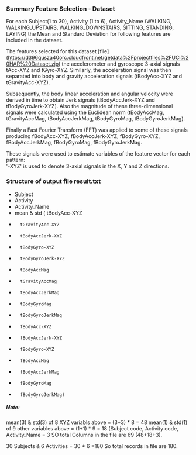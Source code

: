 ### Summary Feature Selection - Dataset


For each Subject(1 to 30), Activity (1 to 6), Activity_Name (WALKING, WALKING_UPSTAIRS,
WALKING_DOWNSTAIRS, SITTING, STANDING, LAYING) the Mean and Standard Deviation 
for following features are included in the dataset.

The features selected for this dataset [file] (https://d396qusza40orc.cloudfront.net/getdata%2Fprojectfiles%2FUCI%20HAR%20Dataset.zip) 
the accelerometer and gyroscope 3-axial signals tAcc-XYZ and tGyro-XYZ. 
Similarly, the acceleration signal was then separated into body and gravity 
acceleration signals (tBodyAcc-XYZ and tGravityAcc-XYZ). 

Subsequently, the body linear acceleration and angular 
velocity were derived in time to obtain Jerk signals (tBodyAccJerk-XYZ and tBodyGyroJerk-XYZ).
Also the magnitude of these three-dimensional signals were calculated using the Euclidean norm 
(tBodyAccMag, tGravityAccMag, tBodyAccJerkMag, tBodyGyroMag, tBodyGyroJerkMag). 

Finally a Fast Fourier Transform (FFT) was applied to some of these signals producing fBodyAcc-XYZ, 
fBodyAccJerk-XYZ, fBodyGyro-XYZ, fBodyAccJerkMag, fBodyGyroMag, fBodyGyroJerkMag. 

These signals were used to estimate variables of the feature vector for each pattern:  
'-XYZ' is used to denote 3-axial signals in the X, Y and Z directions.

### Structure of output file result.txt

* Subject
* Activity
* Activity_Name
* mean & std (	tBodyAcc-XYZ
*	   	tGravityAcc-XYZ
*	   	tBodyAccJerk-XYZ
*		tBodyGyro-XYZ
*		tBodyGyroJerk-XYZ
*		tBodyAccMag
*		tGravityAccMag
*		tBodyAccJerkMag
*		tBodyGyroMag
*		tBodyGyroJerkMag
*		fBodyAcc-XYZ
*		fBodyAccJerk-XYZ
*		fBodyGyro-XYZ
*		fBodyAccMag
*		fBodyAccJerkMag
*		fBodyGyroMag
*		fBodyGyroJerkMag)

##### Note:
mean(3) & std(3) of 8 XYZ variabls above = (3+3) * 8 = 48
mean(1) & std(1) of 9 other variables above = (1+1) * 9 = 18
(Subject code, Activity code, Activity_Name = 3
SO total Columns in the file are 69 (48+18+3).

30 Subjects & 6 Activities = 30 * 6 =180
So total records in file are 180.
